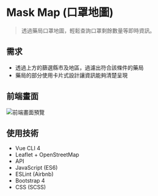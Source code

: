 # Mask Map (口罩地圖)

> 透過藥局口罩地圖，輕鬆查詢口罩剩餘數量等即時資訊。

## 需求

- 透過上方的篩選縣市及地區，過濾出符合該條件的藥局
- 藥局的部分使用卡片式設計讓資訊能夠清楚呈現

## 前端畫面

![前端畫面預覽](https://i.imgur.com/yMkpOvg.png)

## 使用技術

- Vue CLI 4
- Leaflet + OpenStreetMap
- API
- JavaScript (ES6)
- ESLint (Airbnb)
- Bootstrap 4
- CSS (SCSS)
